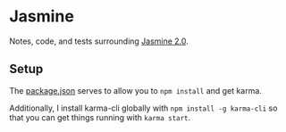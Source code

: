 # Jasmine

Notes, code, and tests surrounding [Jasmine 2.0][jasmine].

[jasmine]: http://jasmine.github.io/2.0/introduction.html

## Setup

The [package.json][package.json] serves to allow you to `npm install`
and get karma.

Additionally, I install karma-cli globally with `npm install -g
karma-cli` so that you can get things running with `karma start`.

[package.json]: package.json
